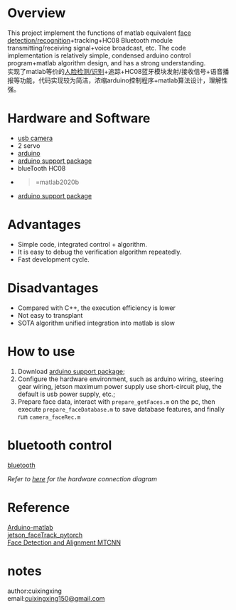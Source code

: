 # Overview
This project implement the functions of matlab equivalent [face detection/recognition](https://github.com/cuixing158/jetson_faceTrack_pytorch )+tracking+HC08 Bluetooth module transmitting/receiving signal+voice broadcast, etc. The code implementation is relatively simple, condensed arduino control program+matlab algorithm design, and has a strong understanding.<br>
实现了matlab等价的[人脸检测/识别](https://github.com/cuixing158/jetson_faceTrack_pytorch )+追踪+HC08蓝牙模块发射/接收信号+语音播报等功能，代码实现较为简洁，浓缩arduino控制程序+matlab算法设计，理解性强。

# Hardware and Software
- [usb camera](https://ww2.mathworks.cn/matlabcentral/fileexchange/45182-matlab-support-package-for-usb-webcams?s_tid=srchtitle )
- 2 servo
- [arduino](https://www.arduino.cc/ )
- [arduino support package](https://ww2.mathworks.cn/matlabcentral/fileexchange/47522-matlab-support-package-for-arduino-hardware?s_tid=srchtitle )
- blueTooth HC08
- >=matlab2020b
- [arduino support package](https://ww2.mathworks.cn/matlabcentral/fileexchange/47522-matlab-support-package-for-arduino-hardware?s_tid=srchtitle )

# Advantages
- Simple code, integrated control + algorithm.
- It is easy to debug the verification algorithm repeatedly.
- Fast development cycle.

# Disadvantages
- Compared with C++, the execution efficiency is lower
- Not easy to transplant
- SOTA algorithm unified integration into matlab is slow

# How to use
1. Download [arduino support package](https://ww2.mathworks.cn/matlabcentral/fileexchange/47522-matlab-support-package-for-arduino-hardware?s_tid=srchtitle );<br>
2. Configure the hardware environment, such as arduino wiring, steering gear wiring, jetson maximum power supply use short-circuit plug, the default is usb power supply, etc.;<br>
3. Prepare face data, interact with `prepare_getFaces.m` on the pc, then execute `prepare_faceDatabase.m` to save database features, and finally run `camera_faceRec.m` <br>

# bluetooth control
[bluetooth](images/BLE.jpg)<br>

*Refer to [here](https://github.com/cuixing158/jetson_faceTrack_pytorch/blob/main/images/jetsonServo.jpg ) for the hardware connection diagram*<br>

# Reference
[Arduino-matlab](https://www.mathworks.com/hardware-support/arduino-matlab.html )<br>
[jetson_faceTrack_pytorch](https://github.com/cuixing158/jetson_faceTrack_pytorch )<br>
[Face Detection and Alignment MTCNN](https://github.com/matlab-deep-learning/mtcnn-face-detection )

# notes
author:cuixingxing <br>
email:cuixingxing150@gmail.com <br> 

